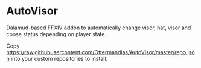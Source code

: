 # AutoVisor
Dalamud-based FFXIV addon to automatically change visor, hat, visor and cpose status depending on player state.

Copy https://raw.githubusercontent.com/Ottermandias/AutoVisor/master/repo.json into your custom repositories to install.
